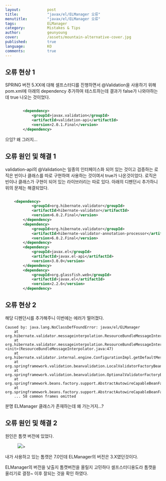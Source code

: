 ```yaml
---
layout:            post
title:             "javax/el/ELManager 오류"
menutitle:         "javax/el/ELManager 오류"
tags:              ELManager
category:          Mistakes & Tips
author:            geunyoung
cover:             /assets/mountain-alternative-cover.jpg
published:         true
language:          KO
comments:          true
---
```


## 오류 현상 1

SPRING 버전 5.XX에 대해 셀프스터디를 진행하면서 @Validation을 사용하기 위해 pom.xml에 아래의 dependency 추가하여 테스트하는데 결과가 false가 나와야하는데 true 나오는 것이었다.

```xml

		<dependency>
			<groupId>javax.validation</groupId>
			<artifactId>validation-api</artifactId>
			<version>2.0.1.Final</version>
		</dependency>

```

으잉? 왜 그러지...

## 오류 원인 및 해결 1

validation-api의 @Validation는 일종의 인터페이스화 되어 있는 것이고 검증하는 로직은 빈이나 클래스를 따로 구현하여 사용하는 것이여서 true가 나온것이었다. 로직은 빈이나 클래스가 구현이 되어 있는 라이브러리는 따로 있다. 아래의 디펜던시 추가하니 위의 문제는 해결되었다.  

```xml

    <dependency>
    		<groupId>org.hibernate.validator</groupId>
    		<artifactId>hibernate-validator</artifactId>
    		<version>6.0.2.Final</version>
		</dependency>
		<dependency>
    		<groupId>org.hibernate.validator</groupId>
    		<artifactId>hibernate-validator-annotation-processor</artifactId>
    		<version>6.0.2.Final</version>
		</dependency>
		<dependency>
    		<groupId>javax.el</groupId>
    		<artifactId>javax.el-api</artifactId>
    		<version>3.0.0</version>
		</dependency>
		<dependency>
		    <groupId>org.glassfish.web</groupId>
		    <artifactId>javax.el</artifactId>
		    <version>2.2.6</version>
		</dependency>

```

## 오류 현상 2

해당 디펜던시를 추가해주니 이번에는 에러가 떨어졌다.

```text
Caused by: java.lang.NoClassDefFoundError: javax/el/ELManager
	at org.hibernate.validator.messageinterpolation.ResourceBundleMessageInterpolator.buildExpressionFactory(ResourceBundleMessageInterpolator.java:88)
	at org.hibernate.validator.messageinterpolation.ResourceBundleMessageInterpolator.<init>(ResourceBundleMessageInterpolator.java:47)
	at org.hibernate.validator.internal.engine.ConfigurationImpl.getDefaultMessageInterpolator(ConfigurationImpl.java:474)
	at org.springframework.validation.beanvalidation.LocalValidatorFactoryBean.afterPropertiesSet(LocalValidatorFactoryBean.java:271)
	at org.springframework.validation.beanvalidation.OptionalValidatorFactoryBean.afterPropertiesSet(OptionalValidatorFactoryBean.java:40)
	at org.springframework.beans.factory.support.AbstractAutowireCapableBeanFactory.invokeInitMethods(AbstractAutowireCapableBeanFactory.java:1692)
	at org.springframework.beans.factory.support.AbstractAutowireCapableBeanFactory.initializeBean(AbstractAutowireCapableBeanFactory.java:1630)
	... 58 common frames omitted
```

분명 ELManager 클래스가 존재하는데 왜 가는거지...?

## 오류 원인 및 해결 2

원인은 톰캣 버전에 있었다. 

<aside>
<figure>
<img src="{{ "/media/img/Mistakes/tomcat78difference.PNG" | absolute_url }}" />>
</figure>
</aside>

내가 사용하고 있는 톰캣은 7.0인데 ELManager의 버전은 3.X였던것이다.

ELManager의 버전을 낮출지 톰캣버전을 올릴지 고민하다 셀프스터디용도라 톰캣을 올리기로 결정~
이후 잘되는 것을 확인 하였다.
